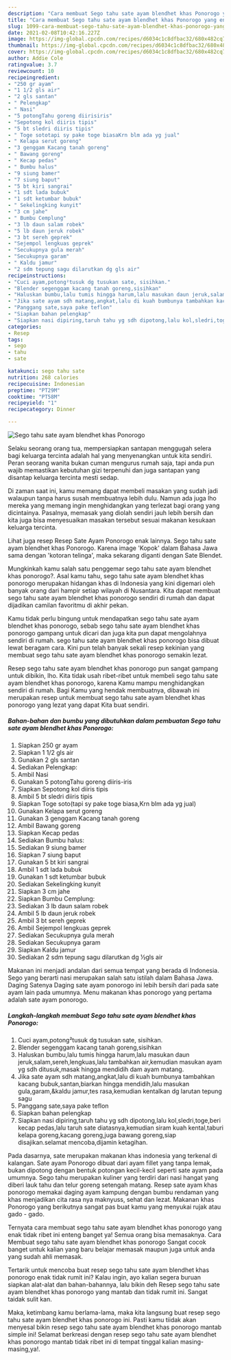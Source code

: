 ```yaml
---
description: "Cara membuat Sego tahu sate ayam blendhet khas Ponorogo yang enak Untuk Jualan"
title: "Cara membuat Sego tahu sate ayam blendhet khas Ponorogo yang enak Untuk Jualan"
slug: 1099-cara-membuat-sego-tahu-sate-ayam-blendhet-khas-ponorogo-yang-enak-untuk-jualan
date: 2021-02-08T10:42:16.227Z
image: https://img-global.cpcdn.com/recipes/d6034c1c8dfbac32/680x482cq70/sego-tahu-sate-ayam-blendhet-khas-ponorogo-foto-resep-utama.jpg
thumbnail: https://img-global.cpcdn.com/recipes/d6034c1c8dfbac32/680x482cq70/sego-tahu-sate-ayam-blendhet-khas-ponorogo-foto-resep-utama.jpg
cover: https://img-global.cpcdn.com/recipes/d6034c1c8dfbac32/680x482cq70/sego-tahu-sate-ayam-blendhet-khas-ponorogo-foto-resep-utama.jpg
author: Addie Cole
ratingvalue: 3.7
reviewcount: 10
recipeingredient:
- "250 gr ayam"
- "1 1/2 gls air"
- "2 gls santan"
- " Pelengkap"
- " Nasi"
- "5 potongTahu goreng diirisiris"
- "Sepotong kol diiris tipis"
- "5 bt sledri diiris tipis"
- " Toge sototapi sy pake toge biasaKrn blm ada yg jual"
- " Kelapa serut goreng"
- "3 genggam Kacang tanah goreng"
- " Bawang goreng"
- " Kecap pedas"
- " Bumbu halus"
- "9 siung bamer"
- "7 siung baput"
- "5 bt kiri sangrai"
- "1 sdt lada bubuk"
- "1 sdt ketumbar bubuk"
- " Sekelingking kunyit"
- "3 cm jahe"
- " Bumbu Cemplung"
- "3 lb daun salam robek"
- "5 lb daun jeruk robek"
- "3 bt sereh geprek"
- "Sejempol lengkuas geprek"
- "Secukupnya gula merah"
- "Secukupnya garam"
- " Kaldu jamur"
- "2 sdm tepung sagu dilarutkan dg gls air"
recipeinstructions:
- "Cuci ayam,potong²tusuk dg tusukan sate, sisihkan."
- "Blender segenggam kacang tanah goreng,sisihkan"
- "Haluskan bumbu,lalu tumis hingga harum,lalu masukan daun jeruk,salam,sereh,lengkuas,lalu tambahkan air,kemudian masukan ayam yg sdh ditusuk,masak hingga mendidih dam ayam matang."
- "Jika sate ayam sdh matang,angkat,lalu di kuah bumbunya tambahkan kacang bubuk,santan,biarkan hingga mendidih,lalu masukan gula,garam,&amp;kaldu jamur,tes rasa,kemudian kentalkan dg larutan tepung sagu"
- "Panggang sate,saya pake teflon"
- "Siapkan bahan pelengkap"
- "Siapkan nasi dipiring,taruh tahu yg sdh dipotong,lalu kol,sledri,toge,beri kecap pedas,lalu taruh sate diatasnya,kemudian siram kuah kental,taburi kelapa goreng,kacang goreng,juga bawang goreng,siap disajikan.selamat mencoba,dijamin ketagihan."
categories:
- Resep
tags:
- sego
- tahu
- sate

katakunci: sego tahu sate 
nutrition: 268 calories
recipecuisine: Indonesian
preptime: "PT29M"
cooktime: "PT58M"
recipeyield: "1"
recipecategory: Dinner

---
```



![Sego tahu sate ayam blendhet khas Ponorogo](https://img-global.cpcdn.com/recipes/d6034c1c8dfbac32/680x482cq70/sego-tahu-sate-ayam-blendhet-khas-ponorogo-foto-resep-utama.jpg)

Selaku seorang orang tua, mempersiapkan santapan menggugah selera bagi keluarga tercinta adalah hal yang menyenangkan untuk kita sendiri. Peran seorang  wanita bukan cuman mengurus rumah saja, tapi anda pun wajib memastikan kebutuhan gizi terpenuhi dan juga santapan yang disantap keluarga tercinta mesti sedap.

Di zaman  saat ini, kamu memang dapat membeli masakan yang sudah jadi walaupun tanpa harus susah membuatnya lebih dulu. Namun ada juga lho mereka yang memang ingin menghidangkan yang terlezat bagi orang yang dicintainya. Pasalnya, memasak yang diolah sendiri jauh lebih bersih dan kita juga bisa menyesuaikan masakan tersebut sesuai makanan kesukaan keluarga tercinta. 

Lihat juga resep Resep Sate Ayam Ponorogo enak lainnya. Sego tahu sate ayam blendhet khas Ponorogo. Karena image &#39;Kopok&#39; dalam Bahasa Jawa sama dengan &#39;kotoran telinga&#39;, maka sekarang diganti dengan Sate Blendet.

Mungkinkah kamu salah satu penggemar sego tahu sate ayam blendhet khas ponorogo?. Asal kamu tahu, sego tahu sate ayam blendhet khas ponorogo merupakan hidangan khas di Indonesia yang kini digemari oleh banyak orang dari hampir setiap wilayah di Nusantara. Kita dapat membuat sego tahu sate ayam blendhet khas ponorogo sendiri di rumah dan dapat dijadikan camilan favoritmu di akhir pekan.

Kamu tidak perlu bingung untuk mendapatkan sego tahu sate ayam blendhet khas ponorogo, sebab sego tahu sate ayam blendhet khas ponorogo gampang untuk dicari dan juga kita pun dapat mengolahnya sendiri di rumah. sego tahu sate ayam blendhet khas ponorogo bisa dibuat lewat beragam cara. Kini pun telah banyak sekali resep kekinian yang membuat sego tahu sate ayam blendhet khas ponorogo semakin lezat.

Resep sego tahu sate ayam blendhet khas ponorogo pun sangat gampang untuk dibikin, lho. Kita tidak usah ribet-ribet untuk membeli sego tahu sate ayam blendhet khas ponorogo, karena Kamu mampu menghidangkan sendiri di rumah. Bagi Kamu yang hendak membuatnya, dibawah ini merupakan resep untuk membuat sego tahu sate ayam blendhet khas ponorogo yang lezat yang dapat Kita buat sendiri.

<!--inarticleads1-->

##### Bahan-bahan dan bumbu yang dibutuhkan dalam pembuatan Sego tahu sate ayam blendhet khas Ponorogo:

1. Siapkan 250 gr ayam
1. Siapkan 1 1/2 gls air
1. Gunakan 2 gls santan
1. Sediakan  Pelengkap:
1. Ambil  Nasi
1. Gunakan 5 potongTahu goreng diiris-iris
1. Siapkan Sepotong kol diiris tipis
1. Ambil 5 bt sledri diiris tipis
1. Siapkan  Toge soto(tapi sy pake toge biasa,Krn blm ada yg jual)
1. Gunakan  Kelapa serut goreng
1. Gunakan 3 genggam Kacang tanah goreng
1. Ambil  Bawang goreng
1. Siapkan  Kecap pedas
1. Sediakan  Bumbu halus:
1. Sediakan 9 siung bamer
1. Siapkan 7 siung baput
1. Gunakan 5 bt kiri sangrai
1. Ambil 1 sdt lada bubuk
1. Gunakan 1 sdt ketumbar bubuk
1. Sediakan  Sekelingking kunyit
1. Siapkan 3 cm jahe
1. Siapkan  Bumbu Cemplung:
1. Sediakan 3 lb daun salam robek
1. Ambil 5 lb daun jeruk robek
1. Ambil 3 bt sereh geprek
1. Ambil Sejempol lengkuas geprek
1. Sediakan Secukupnya gula merah
1. Sediakan Secukupnya garam
1. Siapkan  Kaldu jamur
1. Sediakan 2 sdm tepung sagu dilarutkan dg ½gls air


Makanan ini menjadi andalan dari semua tempat yang berada di Indonesia. Sego yang berarti nasi merupakan salah satu istilah dalam Bahasa Jawa. Daging Satenya Daging sate ayam ponorogo ini lebih bersih dari pada sate ayam lain pada umumnya. Menu makanan khas ponorogo yang pertama adalah sate ayam ponorogo. 

<!--inarticleads2-->

##### Langkah-langkah membuat Sego tahu sate ayam blendhet khas Ponorogo:

1. Cuci ayam,potong²tusuk dg tusukan sate, sisihkan.
1. Blender segenggam kacang tanah goreng,sisihkan
1. Haluskan bumbu,lalu tumis hingga harum,lalu masukan daun jeruk,salam,sereh,lengkuas,lalu tambahkan air,kemudian masukan ayam yg sdh ditusuk,masak hingga mendidih dam ayam matang.
1. Jika sate ayam sdh matang,angkat,lalu di kuah bumbunya tambahkan kacang bubuk,santan,biarkan hingga mendidih,lalu masukan gula,garam,&amp;kaldu jamur,tes rasa,kemudian kentalkan dg larutan tepung sagu
1. Panggang sate,saya pake teflon
1. Siapkan bahan pelengkap
1. Siapkan nasi dipiring,taruh tahu yg sdh dipotong,lalu kol,sledri,toge,beri kecap pedas,lalu taruh sate diatasnya,kemudian siram kuah kental,taburi kelapa goreng,kacang goreng,juga bawang goreng,siap disajikan.selamat mencoba,dijamin ketagihan.


Pada dasarnya, sate merupakan makanan khas indonesia yang terkenal di kalangan. Sate ayam Ponorogo dibuat dari ayam fillet yang tanpa lemak, bukan dipotong dengan bentuk potongan kecil-kecil seperti sate ayam pada umumnya. Sego tahu merupakan kuliner yang terdiri dari nasi hangat yang diberi lauk tahu dan telur goreng setengah matang. Resep sate ayam khas ponorogo memakai daging ayam kampung dengan bumbu rendaman yang khas menjadikan cita rasa nya maknyuss, sehat dan lezat. Makanan khas Ponorogo yang berikutnya sangat pas buat kamu yang menyukai rujak atau gado - gado. 

Ternyata cara membuat sego tahu sate ayam blendhet khas ponorogo yang enak tidak ribet ini enteng banget ya! Semua orang bisa memasaknya. Cara Membuat sego tahu sate ayam blendhet khas ponorogo Sangat cocok banget untuk kalian yang baru belajar memasak maupun juga untuk anda yang sudah ahli memasak.

Tertarik untuk mencoba buat resep sego tahu sate ayam blendhet khas ponorogo enak tidak rumit ini? Kalau ingin, ayo kalian segera buruan siapkan alat-alat dan bahan-bahannya, lalu bikin deh Resep sego tahu sate ayam blendhet khas ponorogo yang mantab dan tidak rumit ini. Sangat taidak sulit kan. 

Maka, ketimbang kamu berlama-lama, maka kita langsung buat resep sego tahu sate ayam blendhet khas ponorogo ini. Pasti kamu tiidak akan menyesal bikin resep sego tahu sate ayam blendhet khas ponorogo mantab simple ini! Selamat berkreasi dengan resep sego tahu sate ayam blendhet khas ponorogo mantab tidak ribet ini di tempat tinggal kalian masing-masing,ya!.

